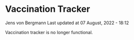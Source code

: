 Vaccination Tracker
================
Jens von Bergmann
Last updated at 07 August, 2022 - 18:12

Vaccination tracker is no longer functional.

